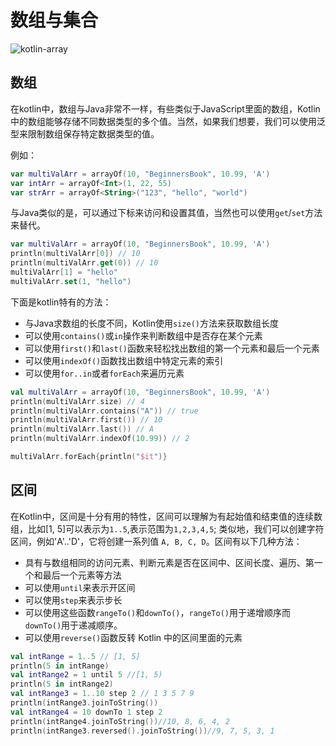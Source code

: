 # 数组与集合

![kotlin-array](https://tva1.sinaimg.cn/large/008i3skNgy1gzc8sznck5j30p00dwgm8.jpg)

## 数组

在kotlin中，数组与Java非常不一样，有些类似于JavaScript里面的数组，Kotlin中的数组能够存储不同数据类型的多个值。当然，如果我们想要，我们可以使用泛型来限制数组保存特定数据类型的值。

例如：
```kotlin
var multiValArr = arrayOf(10, "BeginnersBook", 10.99, 'A')
var intArr = arrayOf<Int>(1, 22, 55)
var strArr = arrayOf<String>("123", "hello", "world")
```

与Java类似的是，可以通过下标来访问和设置其值，当然也可以使用`get`/`set`方法来替代。
```kotlin
var multiValArr = arrayOf(10, "BeginnersBook", 10.99, 'A')
println(multiValArr[0]) // 10
println(multiValArr.get(0)) // 10
multiValArr[1] = "hello"
multiValArr.set(1, "hello")
```

下面是kotlin特有的方法：
* 与Java求数组的长度不同，Kotlin使用`size()`方法来获取数组长度
* 可以使用`contains()`或`in`操作来判断数组中是否存在某个元素
* 可以使用`first()`和`last()`函数来轻松找出数组的第一个元素和最后一个元素
* 可以使用`indexOf()`函数找出数组中特定元素的索引
* 可以使用`for..in`或者`forEach`来遍历元素

```kotlin
val multiValArr = arrayOf(10, "BeginnersBook", 10.99, 'A')
println(multiValArr.size) // 4
println(multiValArr.contains("A")) // true
println(multiValArr.first()) // 10
println(multiValArr.last()) // A
println(multiValArr.indexOf(10.99)) // 2

multiValArr.forEach{println("$it")}
```

## 区间

在Kotlin中，区间是十分有用的特性，区间可以理解为有起始值和结束值的连续数组，比如[1, 5]可以表示为`1..5`,表示范围为`1,2,3,4,5`; 类似地，我们可以创建字符区间，例如'A'..'D'，它将创建一系列值 `A, B, C, D`。区间有以下几种方法：

* 具有与数组相同的访问元素、判断元素是否在区间中、区间长度、遍历、第一个和最后一个元素等方法
* 可以使用`until`来表示开区间
* 可以使用`step`来表示步长
* 可以使用这些函数`rangeTo()`和`downTo()`，`rangeTo()`用于递增顺序而`downTo()`用于递减顺序。
* 可以使用`reverse()`函数反转 Kotlin 中的区间里面的元素

```kotlin
val intRange = 1..5 // [1, 5]
println(5 in intRange)
val intRange2 = 1 until 5 //[1, 5)
println(5 in intRange2)
val intRange3 = 1..10 step 2 // 1 3 5 7 9
println(intRange3.joinToString())
val intRange4 = 10 downTo 1 step 2
println(intRange4.joinToString())//10, 8, 6, 4, 2
println(intRange3.reversed().joinToString())//9, 7, 5, 3, 1
```


